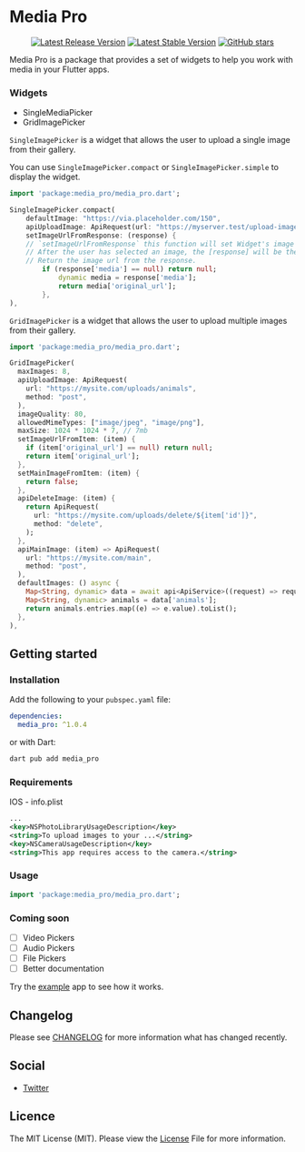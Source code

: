 # Media Pro

<p align="center">
  <a href="https://github.com/nylo-core/media-pro/releases/latest"><img src="https://img.shields.io/github/v/release/nylo-core/media-pro?style=plastic" alt="Latest Release Version"></a>
  <a href="https://github.com/nylo-core/media-pro/releases/latest"><img src="https://img.shields.io/github/license/nylo-core/media-pro?style=plastic" alt="Latest Stable Version"></a>
  <a href="https://github.com/nylo-core/media-pro"><img alt="GitHub stars" src="https://img.shields.io/github/stars/nylo-core/media-pro?style=plastic"></a>
</p>

Media Pro is a package that provides a set of widgets to help you work with media in your Flutter apps.

### Widgets

- SingleMediaPicker
- GridImagePicker

`SingleImagePicker` is a widget that allows the user to upload a single image from their gallery.

You can use `SingleImagePicker.compact` or `SingleImagePicker.simple` to display the widget.

``` dart
import 'package:media_pro/media_pro.dart';

SingleImagePicker.compact(
    defaultImage: "https://via.placeholder.com/150",
    apiUploadImage: ApiRequest(url: "https://myserver.test/upload-image"), // The url to send the image too
    setImageUrlFromResponse: (response) { 
    // `setImageUrlFromResponse` this function will set Widget's image from the response. 
    // After the user has selected an image, the [response] will be the response from the server. 
    // Return the image url from the response.
        if (response['media'] == null) return null;
            dynamic media = response['media'];
            return media['original_url'];
        },
),
```

`GridImagePicker` is a widget that allows the user to upload multiple images from their gallery.
    
``` dart
import 'package:media_pro/media_pro.dart';

GridImagePicker(
  maxImages: 8,
  apiUploadImage: ApiRequest(
    url: "https://mysite.com/uploads/animals",
    method: "post",
  ),
  imageQuality: 80,
  allowedMimeTypes: ["image/jpeg", "image/png"],
  maxSize: 1024 * 1024 * 7, // 7mb
  setImageUrlFromItem: (item) {
    if (item['original_url'] == null) return null;
    return item['original_url'];
  },
  setMainImageFromItem: (item) {
    return false;
  },
  apiDeleteImage: (item) {
    return ApiRequest(
      url: "https://mysite.com/uploads/delete/${item['id']}",
      method: "delete",
    );
  },
  apiMainImage: (item) => ApiRequest(
    url: "https://mysite.com/main",
    method: "post",
  ),
  defaultImages: () async {
    Map<String, dynamic> data = await api<ApiService>((request) => request.get("https://mysite.com/user/animals"));
    Map<String, dynamic> animals = data['animals'];
    return animals.entries.map((e) => e.value).toList();
  },
),
```

## Getting started

### Installation

Add the following to your `pubspec.yaml` file:

``` yaml
dependencies:
  media_pro: ^1.0.4
```

or with Dart:

``` bash
dart pub add media_pro
```

### Requirements

IOS - info.plist
``` xml
...
<key>NSPhotoLibraryUsageDescription</key>
<string>To upload images to your ...</string>
<key>NSCameraUsageDescription</key>
<string>This app requires access to the camera.</string>
```

### Usage

``` dart
import 'package:media_pro/media_pro.dart';

```

### Coming soon

- [ ] Video Pickers
- [ ] Audio Pickers
- [ ] File Pickers
- [ ] Better documentation

Try the [example](/example) app to see how it works.

## Changelog
Please see [CHANGELOG](https://github.com/nylo-core/media-pro/blob/master/CHANGELOG.md) for more information what has changed recently.

## Social
* [Twitter](https://twitter.com/nylo_dev)

## Licence

The MIT License (MIT). Please view the [License](https://github.com/nylo-core/media_pro/blob/main/LICENSE) File for more information.
